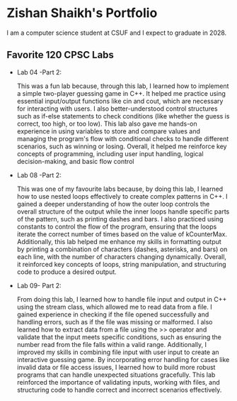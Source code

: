 # Zishan Shaikh's Portfolio

I am a computer science student at CSUF and I expect to graduate in 2028.

## Favorite 120 CPSC Labs

* Lab 04 -Part 2:

  This was a fun lab because, through this lab, I learned how to implement a simple two-player guessing game in C++. It helped me practice using essential input/output functions like cin and cout, which are necessary for interacting with users. I also better-understood control structures such as if-else statements to check conditions (like whether the guess is correct, too high, or too low). This lab also gave me hands-on experience in using variables to store and compare values and managing the program's flow with conditional checks to handle different scenarios, such as winning or losing. Overall, it helped me reinforce key concepts of programming, including user input handling, logical decision-making, and basic flow control

* Lab 08 -Part 2:

  This was one of my favourite labs because, by doing this lab, I learned how to use nested loops effectively to create complex patterns in C++. I gained a deeper understanding of how the outer loop controls the overall structure of the output while the inner loops handle specific parts of the pattern, such as printing dashes and bars. I also practiced using constants to control the flow of the program, ensuring that the loops iterate the correct number of times based on the value of kCounterMax. Additionally, this lab helped me enhance my skills in formatting output by printing a combination of characters (dashes, asterisks, and bars) on each line, with the number of characters changing dynamically. Overall, it reinforced key concepts of loops, string manipulation, and structuring code to produce a desired output.

* Lab 09- Part 2:

  From doing this lab, I learned how to handle file input and output in C++ using the stream class, which allowed me to read data from a file. I gained experience in checking if the file opened successfully and handling errors, such as if the file was missing or malformed. I also learned how to extract data from a file using the >> operator and validate that the input meets specific conditions, such as ensuring the number read from the file falls within a valid range. Additionally, I improved my skills in combining file input with user input to create an interactive guessing game. By incorporating error handling for cases like invalid data or file access issues, I learned how to build more robust programs that can handle unexpected situations gracefully. This lab reinforced the importance of validating inputs, working with files, and structuring code to handle correct and incorrect scenarios effectively.
